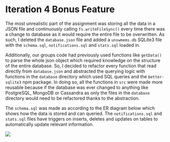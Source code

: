 # Iteration 4 Bonus Feature

The most unrealistic part of the assignment was storing all the data in a JSON file and continuously calling `fs.writeFileSync()` every time there was a change to database as it would require the entire file to be overwritten. As such, I deleted the `database.json` file and added a `unswmems.db` SQLite3 file with the `schema.sql`, `notifications.sql` and `stats.sql` loaded in.

Additionally, our groups code had previously used functions like `getData()` to parse the whole json object which required knowledge on the structure of the entire database. So, I decided to refactor every function that read directly from `database.json` and abstracted the querying logic with functions in the `database` directory which used SQL queries and the `better-sqlite3` npm package. In doing so, all the functions in `src` were made more reusable because if the database was ever changed to anything like PostgreSQL, MongoDB or Cassandra as only the files in the `database` directory would need to be refactored thanks to the abstraction.

The `schema.sql` was made as according to the ER diagram below which shows how the data is stored and can queried. The `notifications.sql` and `stats.sql` files have triggers on inserts, deletes and updates on tables to automatically update relevant information.

<img src="https://files.catbox.moe/pbzsk5.png">